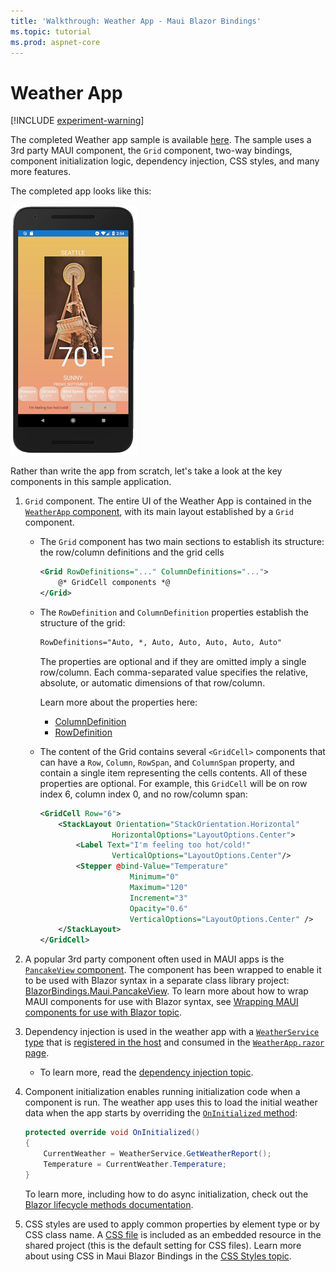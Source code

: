 ```yaml
---
title: 'Walkthrough: Weather App - Maui Blazor Bindings'
ms.topic: tutorial
ms.prod: aspnet-core
---
```


# Weather App

[!INCLUDE [experiment-warning](../includes/experiment-warning.md)]

The completed Weather app sample is available [here](https://github.com/Dreamescaper/BlazorBindings.Maui/tree/master/samples/MobileBlazorBindingsWeather). The sample uses a 3rd party MAUI component, the `Grid` component, two-way bindings, component initialization logic, dependency injection, CSS styles, and many more features.

The completed app looks like this:

[ ![Weather App running in the Android Emulator](./media/weather-app/weather-app-inline.png) ](./media/weather-app/weather-app-expanded.png#lightbox)

Rather than write the app from scratch, let's take a look at the key components in this sample application.

1. `Grid` component. The entire UI of the Weather App is contained in the [`WeatherApp` component](https://github.com/Dreamescaper/BlazorBindings.Maui/blob/master/samples/MobileBlazorBindingsWeather/MobileBlazorBindingsWeather/WeatherApp.razor), with its main layout established by a `Grid` component.

   * The `Grid` component has two main sections to establish its structure: the row/column definitions and the grid cells

        ```xml
        <Grid RowDefinitions="..." ColumnDefinitions="...">
            @* GridCell components *@
        </Grid>
        ```

   * The `RowDefinition` and `ColumnDefinition` properties establish the structure of the grid:

        ```xml
        RowDefinitions="Auto, *, Auto, Auto, Auto, Auto, Auto"
        ```

     The properties are optional and if they are omitted imply a single row/column. Each comma-separated value specifies the relative, absolute, or automatic dimensions of that row/column.

     Learn more about the properties here:

        * [ColumnDefinition](https://docs.microsoft.com/dotnet/api/xamarin.forms.columndefinition)
        * [RowDefinition](https://docs.microsoft.com/dotnet/api/MAUI.RowDefinition)

   * The content of the Grid contains several `<GridCell>` components that can have a `Row`, `Column`, `RowSpan`, and `ColumnSpan` property, and contain a single item representing the cells contents. All of these properties are optional. For example, this `GridCell` will be on row index 6, column index 0, and no row/column span:

        ```xml
        <GridCell Row="6">
            <StackLayout Orientation="StackOrientation.Horizontal"
                        HorizontalOptions="LayoutOptions.Center">
                <Label Text="I'm feeling too hot/cold!"
                        VerticalOptions="LayoutOptions.Center"/>
                <Stepper @bind-Value="Temperature"
                            Minimum="0"
                            Maximum="120"
                            Increment="3"
                            Opacity="0.6"
                            VerticalOptions="LayoutOptions.Center" />
            </StackLayout>
        </GridCell>
        ```

1. A popular 3rd party component often used in MAUI apps is the [`PancakeView` component](https://github.com/sthewissen/MAUI.PancakeView). The component has been wrapped to enable it to be used with Blazor syntax in a separate class library project: [BlazorBindings.Maui.PancakeView](https://github.com/Dreamescaper/BlazorBindings.Maui/tree/master/samples/MobileBlazorBindingsWeather/BlazorBindings.Maui.PancakeView). To learn more about how to wrap MAUI components for use with Blazor syntax, see [Wrapping MAUI components for use with Blazor topic](../advanced/custom-components.md).

1. Dependency injection is used in the weather app with a [`WeatherService` type](https://github.com/Dreamescaper/BlazorBindings.Maui/blob/master/samples/MobileBlazorBindingsWeather/MobileBlazorBindingsWeather/WeatherService.cs) that is [registered in the host](https://github.com/Dreamescaper/BlazorBindings.Maui/blob/master/samples/MobileBlazorBindingsWeather/MobileBlazorBindingsWeather/App.cs#L16) and consumed in the [`WeatherApp.razor` page](https://github.com/Dreamescaper/BlazorBindings.Maui/blob/master/samples/MobileBlazorBindingsWeather/MobileBlazorBindingsWeather/WeatherApp.razor#L1).

   * To learn more, read the [dependency injection topic](../advanced/dependency-injection.md).

1. Component initialization enables running initialization code when a component is run. The weather app uses this to load the initial weather data when the app starts by overriding the [`OnInitialized` method](https://github.com/Dreamescaper/BlazorBindings.Maui/blob/master/samples/MobileBlazorBindingsWeather/MobileBlazorBindingsWeather/WeatherApp.razor#L140-L144):

    ```c#
    protected override void OnInitialized()
    {
        CurrentWeather = WeatherService.GetWeatherReport();
        Temperature = CurrentWeather.Temperature;
    }
    ```

   To learn more, including how to do async initialization, check out the [Blazor lifecycle methods documentation](https://docs.microsoft.com/aspnet/core/blazor/lifecycle).

1. CSS styles are used to apply common properties by element type or by CSS class name. A [CSS file](https://github.com/Dreamescaper/BlazorBindings.Maui/blob/master/samples/MobileBlazorBindingsWeather/MobileBlazorBindingsWeather/WeatherStyles.css) is included as an embedded resource in the shared project (this is the default setting for CSS files). Learn more about using CSS in Maui Blazor Bindings in the [CSS Styles topic](../ui/css-styles.md).
